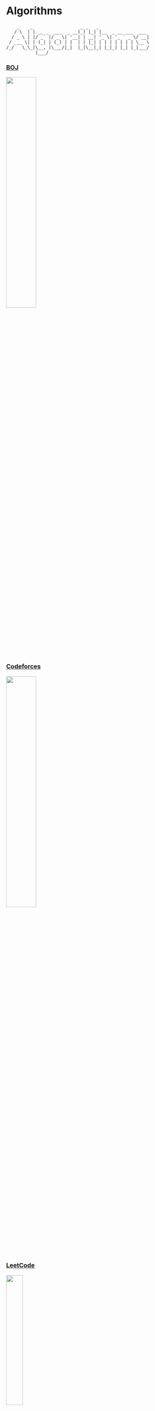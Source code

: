 # Algorithms

```
    _    _                  _ _   _                   
   / \  | | __ _  ___  _ __(_) |_| |__  _ __ ___  ___ 
  / _ \ | |/ _` |/ _ \| '__| | __| '_ \| '_ ` _ \/ __|
 / ___ \| | (_| | (_) | |  | | |_| | | | | | | | \__ \
/_/   \_\_|\__, |\___/|_|  |_|\__|_| |_|_| |_| |_|___/
           |___/                                      
```

### [BOJ](https://www.acmicpc.net)
<img src="https://user-images.githubusercontent.com/10775915/57319302-3ce08d80-7137-11e9-98e1-097372af5fbb.png" width="40%"></img>


### [Codeforces](https://codeforces.com)
<img src="https://user-images.githubusercontent.com/10775915/73823608-fb9f1a80-483b-11ea-9720-2449acc9324f.png" width="40%"></img>


### [LeetCode](https://leetcode.com)
<img src="https://user-images.githubusercontent.com/10775915/70541446-602a5a00-1baa-11ea-9039-a2418f938869.png" width="30%"></img>


### [AtCoder](https://atcoder.jp)
<img src="https://user-images.githubusercontent.com/10775915/68087230-18236380-fe97-11e9-88a2-c3fdd265be30.png" width="30%"></img>


### [acmicpc](https://icpc.baylor.edu)
<img src="https://user-images.githubusercontent.com/10775915/65151875-e9c20400-da61-11e9-98dd-3d1656d350ba.gif" width="40%"> </img>


### [SW Expert Academy](https://swexpertacademy.com)
<img src="https://user-images.githubusercontent.com/10775915/67402353-70cb4480-f5eb-11e9-89e2-04ca201f9370.png" width="40%"></img>


### [SCPC](https://research.samsung.com/scpc)
<img src="https://user-images.githubusercontent.com/10775915/61900764-3ead3680-af59-11e9-88bc-741474873b3a.png" width="30%"></img>

### [code jam](https://codingcompetitions.withgoogle.com/codejam)
<img src="https://user-images.githubusercontent.com/10775915/78578529-a2b72700-786a-11ea-8ca1-71ec039aefa9.png" width="30%"></img>
